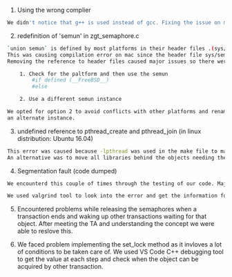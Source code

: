 1. Using the wrong complier
```bash
We didn't notice that g++ is used instead of gcc. Fixing the issue on mac took time before the code could be run error free.
```

2. redefinition of 'semun' in zgt_semaphore.c
```bash
`union semun` is defined by most platforms in their header files .(sys/sem.h)
This was causing compilation error on mac since the header file sys/sem.h already includes it.
Removing the reference to header files caused major issues so there were 2 options:

    1. Check for the paltform and then use the semun
        #if defined (__FreeBSD__)
        #else

    2. Use a different semun instance

We opted for option 2 to avoid conflicts with other platforms and renamed semun to semun1 thus creating
an alternate instance.
```

3. undefined reference to pthread_create and pthread_join (in linux distribution: Ubuntu 16.04)
```bash
This error was caused because -lpthread was used in the make file to make the executables. In linux distribution 16.04 (14.04 and above) -lpthread was replaced by -pthread to make it work.
An alternative was to move all libraries behind the objects needing them but we went with first option.
```

4. Segmentation fault (code dumped)
```bash
We encounterd this couple of times through the testing of our code. Major reason which caused this was we were trying to reference a memory that did not existed (dead nodes).

We used valgrind tool to look into the error and get the information for the cause.
```

5. Encountered problems while releasing the semaphores when a transaction ends and waking up other transactions waiting for that object. After meeting the TA and understanding the concept we were able to reslove this.

6. We faced problem implementing the set_lock method as it invloves a lot of conditions to be taken care of. We used VS Code C++ debugging tool to get the value at each step and check when the object can be acquired by other transaction.